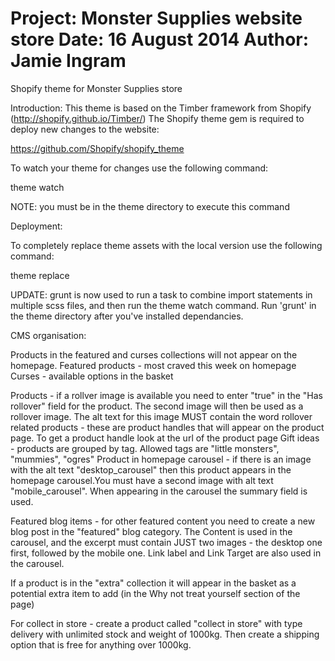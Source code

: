 Project: Monster Supplies website store
Date: 16 August 2014
Author: Jamie Ingram
==

Shopify theme for Monster Supplies store

Introduction:
This theme is based on the Timber framework from Shopify (http://shopify.github.io/Timber/)
The Shopify theme gem is required to deploy new changes to the website:

https://github.com/Shopify/shopify_theme

To watch your theme for changes use the following command:

theme watch

NOTE: you must be in the theme directory to execute this command

Deployment:

To completely replace theme assets with the local version use the following command:

theme replace

UPDATE: grunt is now used to run a task to combine import statements in multiple scss files, and then run the theme watch command.
Run 'grunt' in the theme directory after you've installed dependancies.

CMS organisation:

Products in the featured and curses collections will not appear on the homepage.
Featured products - most craved this week on homepage
Curses - available options in the basket

Products - if a rollver image is available you need to enter "true" in the "Has rollover" field for the product. The second image will then be used as a rollover image. The alt text for this image MUST contain the word rollover
related products - these are product handles that will appear on the product page. To get a product handle look at the url of the product page
Gift ideas - products are grouped by tag. Allowed tags are "little monsters", "mummies", "ogres"
Product in homepage carousel - if there is an image with the alt text "desktop_carousel" then this product appears in the homepage carousel.You must have a second image with alt text "mobile_carousel". When appearing in the carousel the summary field is used.

Featured blog items - for other featured content you need to create a new blog post in the "featured" blog category. The Content is used in the carousel, and the excerpt must contain JUST two images - the desktop one first, followed by the mobile one. Link label and Link Target are also used in the carousel.

If a product is in the  "extra" collection it will appear in the basket as a potential extra item to add (in the Why not treat yourself section of the page)

For collect in store - create a product called "collect in store" with type delivery with unlimited stock and weight of 1000kg. Then create a shipping option that is free for anything over 1000kg.